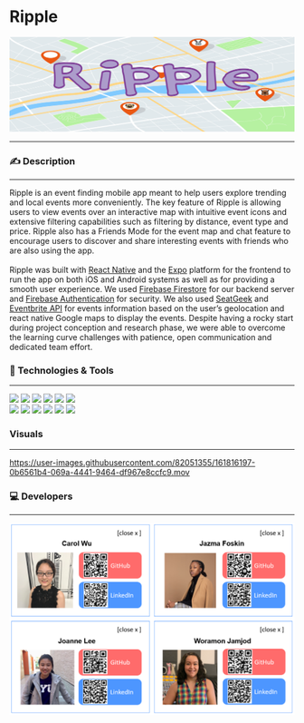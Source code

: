 # Ripple

![Ripple Logo](/assets/RippleBanner2.png)
___

### :writing_hand: Description
___

Ripple is an event finding mobile app meant to help users explore trending and local events more conveniently. The key feature of Ripple is allowing users to view events over an interactive map with intuitive event icons and extensive filtering capabilities such as filtering by distance, event type and price. Ripple also has a Friends Mode for the event map and chat feature to encourage users to discover and share interesting events with friends who are also using the app. <br>
<br>
Ripple was built with [React Native](https://reactnative.dev/) and the [Expo](https://expo.dev/) platform for the frontend to run the app on
both iOS and Android systems as well as for providing a smooth user experience. We used [Firebase
Firestore](https://firebase.google.com/?hl=en&authuser=0) for our backend server and [Firebase Authentication](https://firebase.google.com/docs/auth) for security. We also used [SeatGeek](https://platform.seatgeek.com/)
and [Eventbrite API](https://www.eventbrite.com/platform/api) for events information based on the user’s geolocation and react native Google maps to display the events. Despite having a rocky start during project conception and research phase, we were able to overcome the learning curve challenges with patience, open communication and dedicated team effort.


### :wrench: Technologies & Tools
___

![](https://img.shields.io/badge/OS-Linux-informational?style=plastic&logo=linux&logoColor=white&color=c4b4f4)
![](https://img.shields.io/badge/Shell-Bash/Zsh-informational?style=plastic&logo=windowsterminal&logoColor=white&color=c4b4f4)
![](https://img.shields.io/badge/Editor-VSCode-informational?style=plastic&logo=visualstudiocode&logoColor=white&color=c4b4f4)
![](https://img.shields.io/badge/Code-JavaScript-informational?style=plastic&logo=javascript&logoColor=white&color=c4b4f4)
![](https://img.shields.io/badge/Code-React%20Native-informational?style=plastic&logo=react&logoColor=white&color=c4b4f4)
![](https://img.shields.io/badge/Tools-Firebase%20Firestore-informational?style=plastic&logo=firebase&logoColor=white&color=c4b4f4)<br>
![](https://img.shields.io/badge/Tools-Expo-informational?style=plastic&logo=expo&logoColor=white&color=c4b4f4)
![](https://img.shields.io/badge/Tools-Eventbrite%20API-informational?style=plastic&logo=eventbrite&logoColor=white&color=c4b4f4)
![](https://img.shields.io/badge/Tools-SeatGeek%20API-informational?style=plastic&logo=&logoColor=white&color=c4b4f4)
![](https://img.shields.io/badge/Tools-Figma-informational?style=plastic&logo=figma&logoColor=white&color=c4b4f4)
![](https://img.shields.io/badge/Code-React-informational?style=plastic&logo=react&logoColor=white&color=c4b4f4)
![](https://img.shields.io/badge/Tools-Firebase%20Authentication-informational?style=plastic&logo=firebase&logoColor=white&color=c4b4f4)


### Visuals
___


https://user-images.githubusercontent.com/82051355/161816197-0b6561b4-069a-4441-9464-df967e8ccfc9.mov




### :computer: Developers
___

![Team Apple](/assets/teamCards.PNG)
